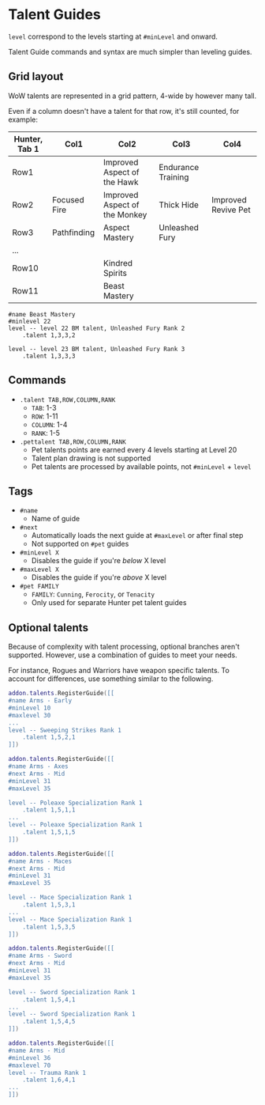 # Talent Guides

`level` correspond to the levels starting at `#minLevel` and onward.

Talent Guide commands and syntax are much simpler than leveling guides.

## Grid layout

WoW talents are represented in a grid pattern, 4-wide by however many tall.

Even if a column doesn't have a talent for that row, it's still counted, for example:

| Hunter, Tab 1 | Col1         | Col2                          | Col3               | Col4                |
|---------------|--------------|-------------------------------|--------------------|---------------------|
| Row1          |              | Improved Aspect of the Hawk   | Endurance Training |                     |
| Row2          | Focused Fire | Improved Aspect of the Monkey | Thick Hide         | Improved Revive Pet |
| Row3          | Pathfinding  | Aspect Mastery                | Unleashed Fury     |                     |
| ...           |              |                               |                    |                     |
| Row10         |              | Kindred Spirits               |                    |                     |
| Row11         |              | Beast Mastery                 |                    |                     |

```text
#name Beast Mastery
#minlevel 22
level -- level 22 BM talent, Unleashed Fury Rank 2
    .talent 1,3,3,2

level -- level 23 BM talent, Unleashed Fury Rank 3
    .talent 1,3,3,3
```

## Commands

* `.talent TAB,ROW,COLUMN,RANK`
  * `TAB`: 1-3
  * `ROW`: 1-11
  * `COLUMN`: 1-4
  * `RANK`: 1-5
* `.pettalent TAB,ROW,COLUMN,RANK`
  * Pet talents points are earned every 4 levels starting at Level 20
  * Talent plan drawing is not supported
  * Pet talents are processed by available points, not `#minLevel` + `level`

## Tags

* `#name`
  * Name of guide
* `#next`
  * Automatically loads the next guide at `#maxLevel` or after final step
  * Not supported on `#pet` guides
* `#minLevel X`
  * Disables the guide if you're *below* X level
* `#maxLevel X`
  * Disables the guide if you're *above* X level
* `#pet FAMILY`
  * `FAMILY`: `Cunning`, `Ferocity`, or `Tenacity`
  * Only used for separate Hunter pet talent guides

## Optional talents

Because of complexity with talent processing, optional branches aren't supported. However, use a combination of guides to meet your needs.

For instance, Rogues and Warriors have weapon specific talents. To account for differences, use something similar to the following.

```lua
addon.talents.RegisterGuide([[
#name Arms - Early
#minLevel 10
#maxlevel 30
...
level -- Sweeping Strikes Rank 1
    .talent 1,5,2,1
]])

addon.talents.RegisterGuide([[
#name Arms - Axes
#next Arms - Mid
#minLevel 31
#maxLevel 35

level -- Poleaxe Specialization Rank 1
    .talent 1,5,1,1
...
level -- Poleaxe Specialization Rank 1
    .talent 1,5,1,5
]])

addon.talents.RegisterGuide([[
#name Arms - Maces
#next Arms - Mid
#minLevel 31
#maxLevel 35

level -- Mace Specialization Rank 1
    .talent 1,5,3,1
...
level -- Mace Specialization Rank 1
    .talent 1,5,3,5
]])

addon.talents.RegisterGuide([[
#name Arms - Sword
#next Arms - Mid
#minLevel 31
#maxLevel 35

level -- Sword Specialization Rank 1
    .talent 1,5,4,1
...
level -- Sword Specialization Rank 1
    .talent 1,5,4,5
]])

addon.talents.RegisterGuide([[
#name Arms - Mid
#minLevel 36
#maxlevel 70
level -- Trauma Rank 1
    .talent 1,6,4,1
...
]])
```

